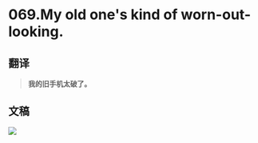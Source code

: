 # 069.My old one's kind of worn-out-looking.

## 翻译

> **我的旧手机太破了。**

## 文稿

![](https://cdn.jsdelivr.net/gh/imtianx/speaking180/img/069.jpg)

